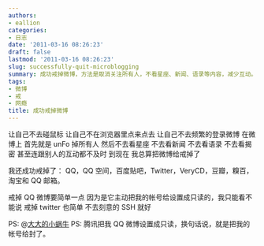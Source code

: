 ```yaml
---
authors:
- eallion
categories:
- 日志
date: '2011-03-16 08:26:23'
draft: false
lastmod: '2011-03-16 08:26:23'
slug: successfully-quit-microblogging
summary: 成功戒掉微博，方法是取消关注所有人，不看星座、新闻、语录等内容，减少互动。还戒掉了QQ、贴吧、Twitter等多个社交平台。戒掉QQ微博因账号被设为只读，Twitter则通过不主动登录实现。
tags:
- 微博
- 戒
- 网瘾
title: 成功戒掉微博
---
```


让自己不去碰鼠标
让自己不在浏览器里点来点去
让自己不去频繁的登录微博
在微博上
首先就是 unFo 掉所有人
然后不去看星座
不去看新闻
不去看语录
不去看揭密
甚至连跟别人的互动都不及时
到现在
我总算把微博给戒掉了

我还成功戒掉了：
QQ，QQ 空间，百度贴吧，Twitter，VeryCD，豆瓣，糗百，淘宝和 QQ 邮箱。

戒掉 QQ 微博要简单一点
因为是它主动把我的帐号给设置成只读的，我只能看不能说
戒掉 twitter 也简单
不去刻意的 SSH 就好

PS: @[大大的小蜗牛](http://t.sina.com.cn/eallion)
PS: 腾讯把我 QQ 微博设置成只读，换句话说，就是把我的帐号给封了。